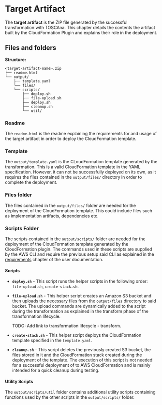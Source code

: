 # Target Artifact

The **target artifact** is the ZIP file generated by the successful transformation with TOSCAna. This chapter details the contents the artifact built by the CloudFormation Plugin and explains their role in the deployment.

## Files and folders

**Structure:**

```text
<target-artifact-name>.zip
├── readme.html
└── output/
    ├── template.yaml
    └── files/
    └── scripts/
        ├── deploy.sh
        ├── file-upload.sh
        ├── deploy.sh
        ├── cleanup.sh
        └── util/
```

### Readme

The `readme.html` is the readme explaining the requirements for and usage of the target artifact in order to deploy the CloudFormation template.

### Template

The `output/template.yaml` is the CLoudFormation template generated by the transformation. This is a valid CloudFormation template in the YAML specification. However, it can not be successfully deployed on its own, as it requires the files contained in the `output/files/` directory in order to complete the deployment.

### Files folder

The files contained in the `output/files/` folder are needed for the deployment of the CloudFormation template. This could include files such as implementation artifacts, dependencies etc.

### Scripts Folder

The scripts contained in the `output/scripts/` folder are needed for the deployment of the CloudFormation template generated by the CloudFormation plugin. The commands used in these scripts are supplied by the AWS CLI and require the previous setup said CLI as explained in the [requirements](../../../../user/plugins/cloudformation/requirements.md#aws-cli) chapter of the user documentation.

#### Scripts

- **`deploy.sh`** - This script runs the helper scripts in the following order: `file-upload.sh`, `create-stack.sh`.
- **`file-upload.sh`** - This helper script creates an Amazon S3 bucket and then uploads the necessary files from the `output/files` directory to said bucket. The upload commands are dynamically added to the script during the transformation as explained in the transform phase of the transformation lifecycle.

    TODO: Add link to transformation lifecycle - transform.

- **`create-stack.sh`** - This helper script deploys the CloudFormation template specified in the `template.yaml`.
- **`cleanup.sh`** - This script deletes the previously created S3 bucket, the files stored in it and the CloudFormation stack created during the deployment of the template. The execution of this script is not needed for a successful deployment of to AWS CloudFormation and is mainly intended for a quick cleanup during testing.

#### Utility Scripts

The `output/scripts/util` folder contains additional utility scripts containing functions used by the other scripts in the `output/scripts/` folder.
